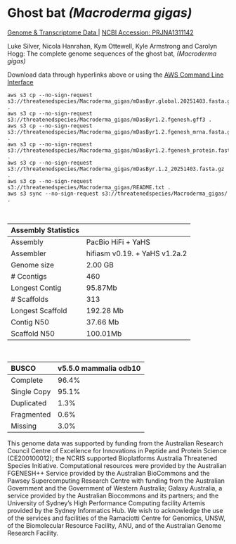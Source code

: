 # **Ghost bat** *(Macroderma gigas)* 

[Genome & Transcriptome Data ](https://threatenedspecies.s3.ap-southeast-2.amazonaws.com/index.html) |  [NCBI Accession: 	PRJNA1311142](https://www.ncbi.nlm.nih.gov/bioproject/1311142)

Luke Silver, Nicola Hanrahan, Kym Ottewell, Kyle Armstrong and Carolyn Hogg: The complete genome sequences of the ghost bat, *(Macroderma gigas)*

Download data through hyperlinks above or using the [AWS Command Line Interface](https://docs.aws.amazon.com/cli/latest/userguide/cli-chap-install.html)
  
```
aws s3 cp --no-sign-request s3://threatenedspecies/Macroderma_gigas/mDasByr.global.20251403.fasta.gz .
aws s3 cp --no-sign-request s3://threatenedspecies/Macroderma_gigas/mDasByr1.2.fgenesh.gff3 .
aws s3 cp --no-sign-request s3://threatenedspecies/Macroderma_gigas/mDasByr1.2.fgenesh_mrna.fasta.gz .
aws s3 cp --no-sign-request s3://threatenedspecies/Macroderma_gigas/mDasByr1.2.fgenesh_protein.fasta.gz .
aws s3 cp --no-sign-request s3://threatenedspecies/Macroderma_gigas/mDasByr.1.2_20251403.fasta.gz .
aws s3 cp --no-sign-request s3://threatenedspecies/Macroderma_gigas/README.txt .
aws s3 sync --no-sign-request s3://threatenedspecies/Macroderma_gigas/ .
```

<br>

| Assembly Statistics |  |
|:--- | --- |
| Assembly    | PacBio HiFi + YaHS |
|Assembler| hifiasm v0.19. + YaHS v1.2a.2 |
| Genome size | 2.00 GB |
| # Ccontigs | 460 |
| Longest Contig | 95.87Mb |
| # Scaffolds | 313 |
| Longest Scaffold| 192.28 Mb |
| Contig N50 | 37.66 Mb |
| Scaffold N50 | 100.01Mb |

<br>

| **BUSCO** | **v5.5.0 mammalia odb10** |
|:--- | --- |
| Complete    | 96.4% |
| Single Copy |  95.1% |
| Duplicated | 1.3% |
| Fragmented | 0.6% |
| Missing | 3.0%  |

This genome data was supported by funding from the Australian Research Council Centre of Excellence for Innovations in Peptide and Protein Science (CE200100012); the NCRIS supported Bioplatforms Australia Threatened Species Initiative.
Computational resources were provided by the Australian FGENESH++ Service provided by the Australian BioCommons and the Pawsey Supercomputing Research Centre with funding from the Australian Government and the Government of Western Australia; Galaxy Australia, a service provided by the Australian Biocommons and its partners; and the University of Sydney’s High Performance Computing facility Artemis provided by the Sydney Informatics Hub.
We wish to acknowledge the use of the services and facilities of the Ramaciotti Centre for Genomics, UNSW, of the Biomolecular Resource Facility, ANU, and of the Australian Genome Research Facility.
